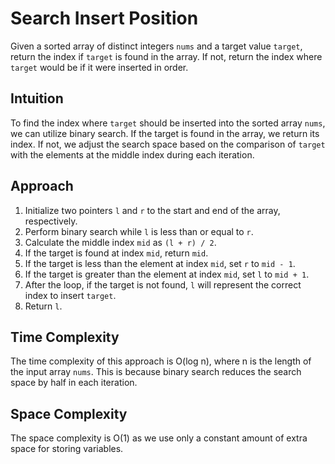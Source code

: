 # Search Insert Position
Given a sorted array of distinct integers `nums` and a target value `target`, return the index if `target` is found in the array. If not, return the index where `target` would be if it were inserted in order.

## Intuition
To find the index where `target` should be inserted into the sorted array `nums`, we can utilize binary search. If the target is found in the array, we return its index. If not, we adjust the search space based on the comparison of `target` with the elements at the middle index during each iteration.

## Approach
1. Initialize two pointers `l` and `r` to the start and end of the array, respectively.
2. Perform binary search while `l` is less than or equal to `r`.
3. Calculate the middle index `mid` as `(l + r) / 2`.
4. If the target is found at index `mid`, return `mid`.
5. If the target is less than the element at index `mid`, set `r` to `mid - 1`.
6. If the target is greater than the element at index `mid`, set `l` to `mid + 1`.
7. After the loop, if the target is not found, `l` will represent the correct index to insert `target`.
8. Return `l`.

## Time Complexity
The time complexity of this approach is O(log n), where n is the length of the input array `nums`. This is because binary search reduces the search space by half in each iteration.

## Space Complexity
The space complexity is O(1) as we use only a constant amount of extra space for storing variables.
